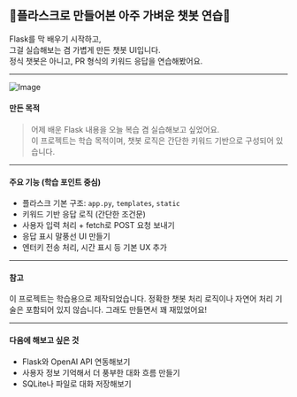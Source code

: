 ## 🤖플라스크로 만들어본 아주 가벼운 챗봇 연습🤖 

Flask를 막 배우기 시작하고,  
그걸 실습해보는 겸 가볍게 만든 챗봇 UI입니다.  
정식 챗봇은 아니고, PR 형식의 키워드 응답을 연습해봤어요.

---
![Image](https://github.com/user-attachments/assets/621f3819-0ad1-4b69-a803-4dc7f2dc4683)

#### 만든 목적

> 어제 배운 Flask 내용을 오늘 복습 겸 실습해보고 싶었어요.  
> 이 프로젝트는 학습 목적이며, 챗봇 로직은 간단한 키워드 기반으로 구성되어 있습니다.

---

#### 주요 기능 (학습 포인트 중심)

- 플라스크 기본 구조: `app.py`, `templates`, `static`
- 키워드 기반 응답 로직 (간단한 조건문)
- 사용자 입력 처리 + fetch로 POST 요청 보내기
- 응답 표시 말풍선 UI 만들기
- 엔터키 전송 처리, 시간 표시 등 기본 UX 추가

---

#### 참고
이 프로젝트는 학습용으로 제작되었습니다.
정확한 챗봇 처리 로직이나 자연어 처리 기술은 포함되어 있지 않습니다.
그래도 만들면서 꽤 재밌었어요!

---

#### 다음에 해보고 싶은 것
- Flask와 OpenAI API 연동해보기
- 사용자 정보 기억해서 더 풍부한 대화 흐름 만들기
- SQLite나 파일로 대화 저장해보기

